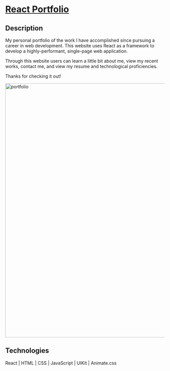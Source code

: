 # [React Portfolio](http://butsnieva.dev)

## Description
My personal portfolio of the work I have accomplished since pursuing a career in web development. This website uses React as a framework to develop a highly-performant, single-page web application.

Through this website users can learn a little bit about me, view my recent works, contact me, and view my resume and technological proficiencies.

Thanks for checking it out!

<img width="800" alt="portfolio" src="https://user-images.githubusercontent.com/80425583/132801122-1c721775-2f6f-4a10-98c7-23df37062702.png">

## Technologies
React | HTML | CSS | JavaScript | UIKit | Animate.css


